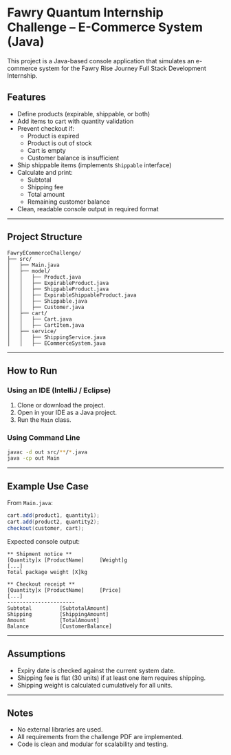 # Fawry Quantum Internship Challenge – E-Commerce System (Java)

This project is a Java-based console application that simulates an e-commerce system for the Fawry Rise Journey Full Stack Development Internship.

## Features

- Define products (expirable, shippable, or both)
- Add items to cart with quantity validation
- Prevent checkout if:
  - Product is expired
  - Product is out of stock
  - Cart is empty
  - Customer balance is insufficient
- Ship shippable items (implements `Shippable` interface)
- Calculate and print:
  - Subtotal
  - Shipping fee
  - Total amount
  - Remaining customer balance
- Clean, readable console output in required format

---

## Project Structure

```
FawryECommerceChallenge/
├── src/
│   ├── Main.java
│   ├── model/
│   │   ├── Product.java
│   │   ├── ExpirableProduct.java
│   │   ├── ShippableProduct.java
│   │   ├── ExpirableShippableProduct.java
│   │   ├── Shippable.java
│   │   ├── Customer.java
│   ├── cart/
│   │   ├── Cart.java
│   │   ├── CartItem.java
│   ├── service/
│   │   ├── ShippingService.java
│   │   ├── ECommerceSystem.java
```

---

## How to Run

### Using an IDE (IntelliJ / Eclipse)

1. Clone or download the project.
2. Open in your IDE as a Java project.
3. Run the `Main` class.

### Using Command Line

```bash
javac -d out src/**/*.java
java -cp out Main
```

---

## Example Use Case

From `Main.java`:

```java
cart.add(product1, quantity1);
cart.add(product2, quantity2);
checkout(customer, cart);
```

Expected console output:

```
** Shipment notice **
[Quantity]x [ProductName]     [Weight]g
[...]
Total package weight [X]kg

** Checkout receipt **
[Quantity]x [ProductName]     [Price]
[...]
----------------------
Subtotal         [SubtotalAmount]
Shipping         [ShippingAmount]
Amount           [TotalAmount]
Balance          [CustomerBalance]
```

---

## Assumptions

- Expiry date is checked against the current system date.
- Shipping fee is flat (30 units) if at least one item requires shipping.
- Shipping weight is calculated cumulatively for all units.

---

## Notes

- No external libraries are used.
- All requirements from the challenge PDF are implemented.
- Code is clean and modular for scalability and testing.
